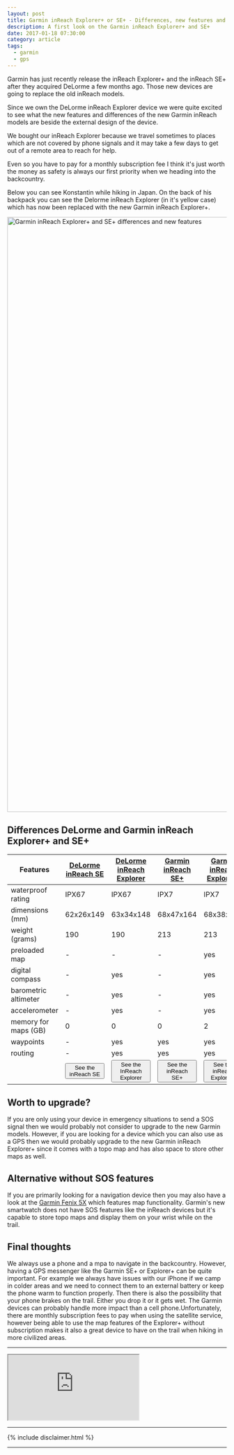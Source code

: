 ```yaml
---
layout: post
title: Garmin inReach Explorer+ or SE+ - Differences, new features and preview
description: A first look on the Garmin inReach Explorer+ and SE+
date: 2017-01-18 07:30:00
category: article
tags:
  - garmin
  - gps
---
```

Garmin has just recently release the inReach Explorer+ and the inReach SE+ after they acquired DeLorme a few months ago. Those new devices are going to replace the old inReach models.

Since we own the DeLorme inReach Explorer device we were quite excited to see what the new features and differences of the new Garmin inReach models are beside the external design of the device.

We bought our inReach Explorer because we travel sometimes to places which are not covered by phone signals and it may take a few days to get out of a remote area to reach for help.

Even so you have to pay for a monthly subscription fee I think it's just worth the money as safety is always our first priority when we heading into the backcountry.

Below you can see Konstantin while hiking in Japan. On the back of his backpack you can see the Delorme inReach Explorer (in it's yellow case) which has now been replaced with the new Garmin inReach Explorer+.

<a data-flickr-embed="true"  href="https://www.flickr.com/photos/90204224@N07/30599065514/in/photolist-NBWd11-NBWd85" title="Garmin inReach Explorer+ and SE+ - Differences, new features and preview"><img src="https://c1.staticflickr.com/6/5609/30599065514_3a9dedbf93_k.jpg" width="2048" height="1365" alt="Garmin inReach Explorer+ and SE+ differences and new features"></a><script async src="//embedr.flickr.com/assets/client-code.js" charset="utf-8"></script>

<!--more-->


<h2 id="list">Differences DeLorme and Garmin inReach Explorer+ and SE+</h2>
<div class="table-responsive">
<table class="table">
<thead><tr><th>Features</th><th><a href="http://amzn.to/2jYe2kg" rel="nofollow">DeLorme inReach SE</a></th><th><a href="http://amzn.to/2k3sk73" rel="nofollow">DeLorme inReach Explorer</a></th><th> <a href="http://amzn.to/2iGDVUz" rel="nofollow">Garmin inReach SE+</a></th><th><a href="http://amzn.to/2jY8030" rel="nofollow">Garmin inReach Explorer+</a></th></tr></thead><tbody>
<tr><td>waterproof rating</td><td>IPX67</td><td>IPX67</td><td>IPX7</td><td>IPX7</td></tr>
<tr><td>dimensions (mm)</td><td>62x26x149</td><td>63x34x148</td><td>68x47x164</td><td>68x38x164</td></tr>
<tr><td>weight (grams)</td><td>190</td><td>190</td><td>213</td><td>213</td></tr>
<tr><td>preloaded map</td><td>-</td><td>-</td><td>-</td><td>yes</td></tr>
<tr><td>digital compass</td><td>-</td><td>yes</td><td>-</td><td>yes</td></tr>
<tr><td>barometric altimeter</td><td>-</td><td>yes</td><td>-</td><td>yes</td></tr>
<tr><td>accelerometer</td><td>-</td><td>yes</td><td>-</td><td>yes</td></tr>
<tr><td>memory for maps (GB)</td><td>0</td><td>0</td><td>0</td><td>2</td></tr>
<tr><td>waypoints</td><td>-</td><td>yes</td><td>yes</td><td>yes</td></tr>
<tr><td>routing</td><td>-</td><td>yes</td><td>yes</td><td>yes</td></tr>
<tr><td></td><td><a href="http://amzn.to/2kLnckb" rel="nofollow"><button class="btn btn-danger">See the inReach SE</button></a></td><td><a href="http://amzn.to/2k8DyVd" rel="nofollow"><button class="btn btn-danger">See the InReach Explorer</button></a></td><td><a href="http://amzn.to/2jK4zQg" rel="nofollow"><button class="btn btn-danger">See the inReach SE+</button></a></td><td><a href="http://amzn.to/2kj53gC" rel="nofollow"><button class="btn btn-danger">See the inReach Explorer+</button></a></td></tr>



</tbody></table>
</div>

## Worth to upgrade?
If you are only using your device in emergency situations to send a SOS signal then we would probably not consider to upgrade to the new Garmin models. However, if you are looking for a device which you can also use as a GPS then we would probably upgrade to the new Garmin inReach Explorer+ since it comes with a topo map and has also space to store other maps as well.


## Alternative without SOS features
If you are primarily looking for a navigation device then you may also have a look at the <a href="http://amzn.to/2jxxCqo" rel="nofollow">Garmin Fenix 5X</a> which features map functionality. Garmin's new smartwatch does not have SOS features like the inReach devices but it's capable to store topo maps and display them on your wrist while on the trail.

## Final thoughts
We always use a phone and a mpa to navigate in the backcountry. However, having a GPS messenger like the Garmin SE+ or Explorer+ can be quite important. For example we always have issues with our iPhone if we camp in colder areas and we need to connect them to an external battery or keep the phone warm to function properly. Then there is also the possibility that your phone brakes on the trail. Either you drop it or it gets wet. The Garmin devices can probably handle more impact than a cell phone.Unfortunately, there are monthly subscription fees to pay when using the satellite service, however being able to use the map features of the Explorer+ without subscription makes it also a great device to have on the trail when hiking in more civilized areas.

---

<div class="embed-responsive embed-responsive-16by9">
    <iframe class="embed-responsive-item" src="https://www.youtube.com/embed/_k5JOND4l-k"></iframe>
</div>

---

{% include disclaimer.html %}

---

